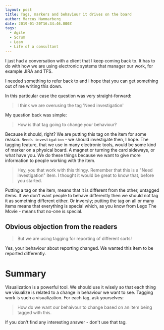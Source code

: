 ```yaml
---
layout: post
title: Tags, markers and behaviour it drives on the board
author: Marcus Hammarberg
date: 2019-01-20T16:34:46.000Z
tags:
  - Agile
  - Scrum
  - Lean
  - Life of a consultant
---
```


I just had a conversation with a client that I keep coming back to. It has to do with how we are using electronic systems that manager our work, for example JIRA and TFS.

I needed something to refer back to and I hope that you can get something out of me writing this down.

<!-- excerpt-end -->

In this particular case the question was very straight-forward:

> I think we are overusing the tag 'Need investigation'

My question back was simple:

> How is that tag going to change your behaviour?

Because it should, right? We are putting this tag on the item for some reason. `Needs investigation` - we should investigate then, I hope. The tagging feature, that we use in many electronic tools, would be some kind of marker on a physical board. A magnet or turning the card sideways, or what have you. We do these things because we want to give more information to people working with the item.

> Hey, you that work with this thingy. Remember that this is a "Need investigation" item. I thought it would be great to know that, before you started.

Putting a tag on the item, means that it is different from the other, untagged items. If we don't want people to behave differently then we should not tag it as something different either. Or inversly; putting the tag on all or many items means that everything is special which, as you know from Lego The Movie - means that no-one is special.

## Obvious objection from the readers

> But we are using tagging for reporting of different sorts!

Yes, your behaviour about reporting changed. We wanted this item to be reported differently.

# Summary

Visualization is a powerful tool. We should use it wisely so that each thing we visualize is related to a change in behaviour we want to see. Tagging work is such a visualization. For each tag, ask yourselves:

> How do we want our behaivour to change based on an item being tagged with this.

If you don't find any interesting answer - don't use that tag.
